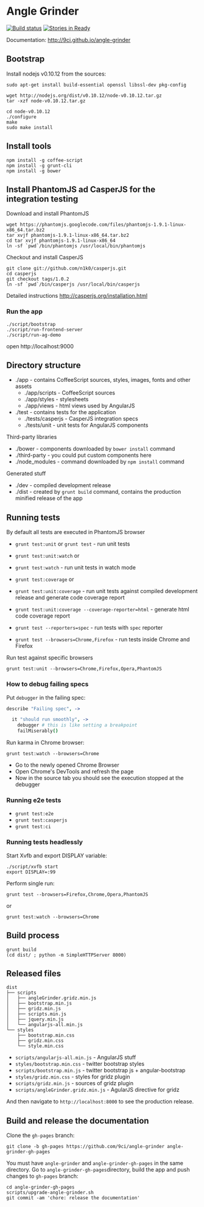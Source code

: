 # Angle Grinder

[![Build status](https://secure.travis-ci.org/9ci/angle-grinder.png)](http://travis-ci.org/9ci/angle-grinder)
[![Stories in Ready](https://badge.waffle.io/9ci/angle-grinder.png)](http://waffle.io/9ci/angle-grinder)

Documentation: http://9ci.github.io/angle-grinder

## Bootstrap

Install nodejs v0.10.12 from the sources:

```
sudo apt-get install build-essential openssl libssl-dev pkg-config

wget http://nodejs.org/dist/v0.10.12/node-v0.10.12.tar.gz
tar -xzf node-v0.10.12.tar.gz

cd node-v0.10.12
./configure
make
sudo make install
```

## Install tools

```
npm install -g coffee-script
npm install -g grunt-cli
npm install -g bower
```

## Install PhantomJS ad CasperJS for the integration testing

Download and install PhantomJS

```
wget https://phantomjs.googlecode.com/files/phantomjs-1.9.1-linux-x86_64.tar.bz2
tar xvjf phantomjs-1.9.1-linux-x86_64.tar.bz2
cd tar xvjf phantomjs-1.9.1-linux-x86_64
ln -sf `pwd`/bin/phantomjs /usr/local/bin/phantomjs
```

Checkout and install CasperJS

```
git clone git://github.com/n1k0/casperjs.git
cd casperjs
git checkout tags/1.0.2
ln -sf `pwd`/bin/casperjs /usr/local/bin/casperjs
```

Detailed instructions http://casperjs.org/installation.html

### Run the app

```
./script/bootstrap
./script/run-frontend-server
./script/run-ag-demo
```

open http://localhost:9000

## Directory structure

* ./app - contains CoffeeScript sources, styles, images, fonts and other assets
  * ./app/scripts - CoffeeScript sources
  * ./app/styles - stylesheets
  * ./app/views - html views used by AngularJS
* ./test - contains tests for the application
  * ./tests/casperjs - CasperJS integration specs
  * ./tests/unit - unit tests for AngularJS components

Third-party libraries

* ./bower - components downloaded by `bower install` command
* ./third-party - you could put custom components here
* ./node_modules - command downloaded by `npm install` command

Generated stuff

* ./dev - compiled development release
* ./dist - created by `grunt build` command, contains the production minified release of the app

## Running tests

By default all tests are executed in PhantomJS browser

* `grunt test:unit` or `grunt test` - run unit tests
* `grunt test:unit:watch` or
* `grunt test:watch` - run unit tests in watch mode
* `grunt test:coverage` or
* `grunt test:unit:coverage` - run unit tests against compiled development release and generate code coverage report
* `grunt test:unit:coverage --coverage-reporter=html` - generate html code coverage report

* `grunt test --reporters=spec` - run tests with `spec` reporter
* `grunt test --browsers=Chrome,Firefox` - run tests inside Chrome and Firefox

Run test against specific browsers

`grunt test:unit --browsers=Chrome,Firefox,Opera,PhantomJS`

### How to debug failing specs

Put `debugger` in the failing spec:

```coffee
describe "Failing spec", ->

  it "should run smoothly", ->
    debugger # this is like setting a breakpoint
    failMiserably()
```

Run karma in Chrome browser:

`grunt test:watch --browsers=Chrome`

* Go to the newly opened Chrome Browser
* Open Chrome's DevTools and refresh the page
* Now in the source tab you should see the execution stopped at the debugger

### Running e2e tests

* `grunt test:e2e`
* `grunt test:casperjs`
* `grunt test:ci`

### Running tests headlessly

Start Xvfb and export DISPLAY variable:

```
./script/xvfb start
export DISPLAY=:99
```

Perform single run:

`grunt test --browsers=Firefox,Chrome,Opera,PhantomJS`

or

`grunt test:watch --browsers=Chrome`

## Build process

```
grunt build
(cd dist/ ; python -m SimpleHTTPServer 8000)
```

## Released files

```
dist
├── scripts
│   ├── angleGrinder.gridz.min.js
│   ├── bootstrap.min.js
│   ├── gridz.min.js
│   ├── scripts.min.js
│   ├── jquery.min.js
│   └── angularjs-all.min.js
└── styles
    ├── bootstrap.min.css
    ├── gridz.min.css
    └── style.min.css
```

* `scripts/angularjs-all.min.js` - AngularJS stuff
* `styles/bootstrap.min.css` - twitter bootstrap styles
* `scripts/bootstrap.min.js` - twitter bootstrap js + angular-bootstrap
* `styles/gridz.min.css` - styles for gridz plugin
* `scripts/gridz.min.js` - sources of gridz plugin
* `scripts/angleGrinder.gridz.min.js` - AgularJS directive for gridz

And then navigate to `http://localhost:8000` to see the production release.

## Build and release the documentation

Clone the `gh-pages` branch:

`git clone -b gh-pages https://github.com/9ci/angle-grinder angle-grinder-gh-pages`

You must have `angle-grinder` and `angle-grinder-gh-pages` in the same directory.
Go to `angle-grinder-gh-pages`directory,  build the app and push changes to `gh-pages` branch:

```
cd angle-grinder-gh-pages
scripts/upgrade-angle-grinder.sh
git commit -am 'chore: release the documentation'
```
